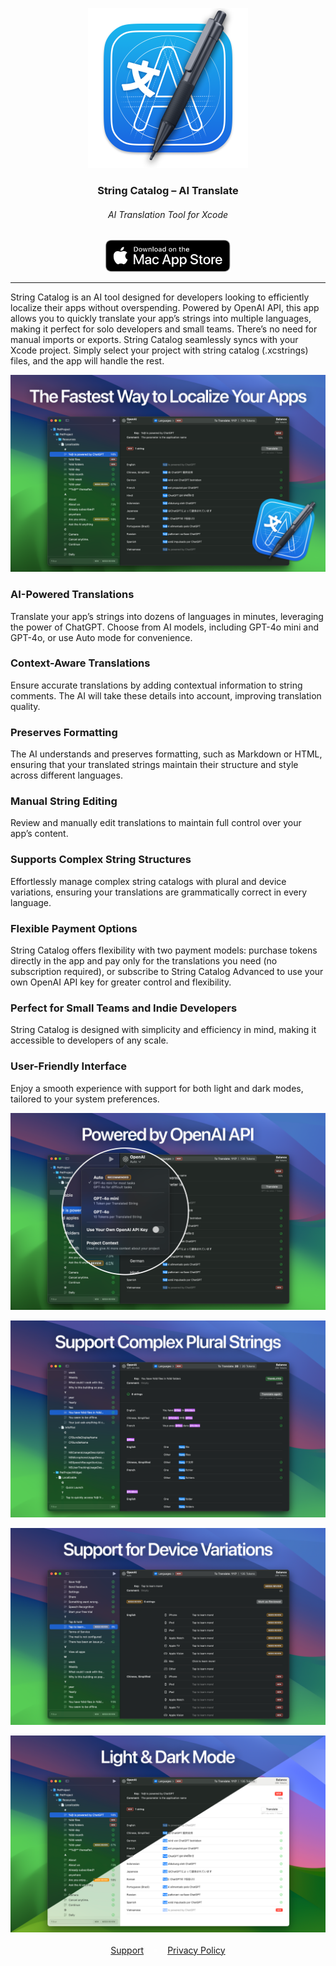 <p align="center">
<img src="./img/icon.png" alt="App Icon" width="256" height="256">
</p>


<p align="center">
  <h3 align="center">String Catalog – AI Translate</h3>
  <h6 align="center">AI Translation Tool for Xcode</h6>
</p>

<p align="center">
  <a href="https://itunes.apple.com/app/apple-store/id6504560764?pt=app_page&mt=12">
    <img src="./img/appstore.svg" alt="Download on the Mac App Store" style="width:200px;">
  </a>
</p>

* * *

String Catalog is an AI tool designed for developers looking to efficiently localize their apps without overspending. Powered by OpenAI API, this app allows you to quickly translate your app’s strings into multiple languages, making it perfect for solo developers and small teams. There’s no need for manual imports or exports. String Catalog seamlessly syncs with your Xcode project. Simply select your project with string catalog (.xcstrings) files, and the app will handle the rest.

![The Fastest Way to Localize Your Apps](./img/Frame1.png)

### AI-Powered Translations

Translate your app’s strings into dozens of languages in minutes, leveraging the power of ChatGPT. Choose from AI models, including GPT-4o mini and GPT-4o, or use Auto mode for convenience.

### Context-Aware Translations

Ensure accurate translations by adding contextual information to string comments. The AI will take these details into account, improving translation quality.

### Preserves Formatting

The AI understands and preserves formatting, such as Markdown or HTML, ensuring that your translated strings maintain their structure and style across different languages.

### Manual String Editing

Review and manually edit translations to maintain full control over your app’s content.

### Supports Complex String Structures

Effortlessly manage complex string catalogs with plural and device variations, ensuring your translations are grammatically correct in every language.

### Flexible Payment Options

String Catalog offers flexibility with two payment models: purchase tokens directly in the app and pay only for the translations you need (no subscription required), or subscribe to String Catalog Advanced to use your own OpenAI API key for greater control and flexibility.

### Perfect for Small Teams and Indie Developers

String Catalog is designed with simplicity and efficiency in mind, making it accessible to developers of any scale.

### User-Friendly Interface

Enjoy a smooth experience with support for both light and dark modes, tailored to your system preferences.

![Powered by OpenAI API](./img/Frame2.png)

![Support Complex Plural Strings](./img/Frame3.png)

![Support for Device Variations](./img/Frame4.png)

![Light & Dark Mode](./img/Frame5.png)

<p align="center">
  <a href="https://sergey-rezanov.github.io/string-catalog/support">Support</a>
  <span style="opacity: 0.7; margin: 10px;">
    <font color="white" size="4">•</font>
  </span>
  <a href="https://sergey-rezanov.github.io/string-catalog/policy">Privacy Policy</a>
</p>
